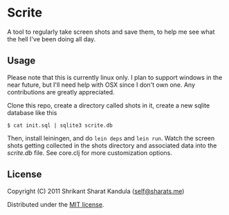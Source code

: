 # Scrite

A tool to regularly take screen shots and save them, to help me see what the
hell I've been doing all day.

## Usage

Please note that this is currently linux only. I plan to support windows in the
near future, but I'll need help with OSX since I don't own one. Any
contributions are greatly appreciated.

Clone this repo, create a directory called shots in it, create a new sqlite
database like this

    $ cat init.sql | sqlite3 scrite.db

Then, install leiningen, and do `lein deps` and `lein run`. Watch the screen
shots getting collected in the shots directory and associated data into the
*scrite.db* file. See core.clj for more customization options.

## License

Copyright (C) 2011 Shrikant Sharat Kandula (self@sharats.me)

Distributed under the [MIT license](http://mit.sharats.me).
